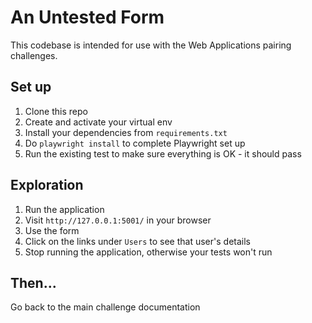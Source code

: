 # An Untested Form

This codebase is intended for use with the Web Applications pairing challenges.

## Set up

1. Clone this repo
2. Create and activate your virtual env
3. Install your dependencies from `requirements.txt`
4. Do `playwright install` to complete Playwright set up
5. Run the existing test to make sure everything is OK - it should pass

## Exploration

1. Run the application
2. Visit `http://127.0.0.1:5001/` in your browser
3. Use the form
4. Click on the links under `Users` to see that user's details
5. Stop running the application, otherwise your tests won't run

## Then...

Go back to the main challenge documentation
